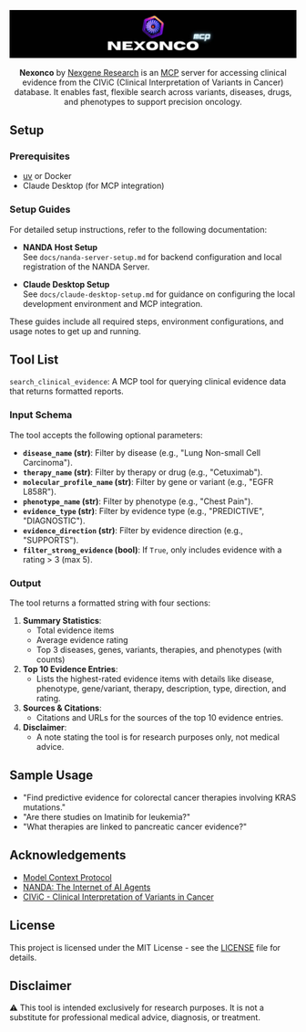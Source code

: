 ![export](assets/nexonco-mcp-banner.jpg)

<div class="title-block" style="text-align: center;" align="center">
    <b>Nexonco</b> by <a href="https://www.nexgene.ai">Nexgene Research</a> is an <a href="https://github.com/modelcontextprotocol">MCP</a> server for accessing clinical evidence from the CIViC (Clinical Interpretation of Variants in Cancer) database. It enables fast, flexible search across variants, diseases, drugs, and phenotypes to support precision oncology.
</div>

## Setup

### Prerequisites

- [uv](https://github.com/astral-sh/uv) or Docker 
- Claude Desktop (for MCP integration)

### Setup Guides

For detailed setup instructions, refer to the following documentation:

- **NANDA Host Setup**  
  See `docs/nanda-server-setup.md` for backend configuration and local registration of the NANDA Server.

- **Claude Desktop Setup**  
  See `docs/claude-desktop-setup.md` for guidance on configuring the local development environment and MCP integration.

These guides include all required steps, environment configurations, and usage notes to get up and running.

## Tool List

`search_clinical_evidence`: A MCP tool for querying clinical evidence data that returns formatted reports.

### Input Schema
The tool accepts the following optional parameters:
- **`disease_name` (str)**: Filter by disease (e.g., "Lung Non-small Cell Carcinoma").
- **`therapy_name` (str)**: Filter by therapy or drug (e.g., "Cetuximab").
- **`molecular_profile_name` (str)**: Filter by gene or variant (e.g., "EGFR L858R").
- **`phenotype_name` (str)**: Filter by phenotype (e.g., "Chest Pain").
- **`evidence_type` (str)**: Filter by evidence type (e.g., "PREDICTIVE", "DIAGNOSTIC").
- **`evidence_direction` (str)**: Filter by evidence direction (e.g., "SUPPORTS").
- **`filter_strong_evidence` (bool)**: If `True`, only includes evidence with a rating > 3 (max 5).

### Output
The tool returns a formatted string with four sections:
1. **Summary Statistics**:
   - Total evidence items
   - Average evidence rating
   - Top 3 diseases, genes, variants, therapies, and phenotypes (with counts)
2. **Top 10 Evidence Entries**:
   - Lists the highest-rated evidence items with details like disease, phenotype, gene/variant, therapy, description, type, direction, and rating.
3. **Sources & Citations**:
   - Citations and URLs for the sources of the top 10 evidence entries.
4. **Disclaimer**:
   - A note stating the tool is for research purposes only, not medical advice.


## Sample Usage 

- "Find predictive evidence for colorectal cancer therapies involving KRAS mutations."
- "Are there studies on Imatinib for leukemia?"
- "What therapies are linked to pancreatic cancer evidence?"

## Acknowledgements

- [Model Context Protocol](https://github.com/modelcontextprotocol/python-sdk)
- [NANDA: The Internet of AI Agents](https://nanda.media.mit.edu/)
- [CIViC - Clinical Interpretation of Variants in Cancer](https://civicdb.org)


## License

This project is licensed under the MIT License - see the <a href="LICENSE">LICENSE</a> file for details.

## Disclaimer

⚠️ This tool is intended exclusively for research purposes. It is not a substitute for professional medical advice, diagnosis, or treatment.
